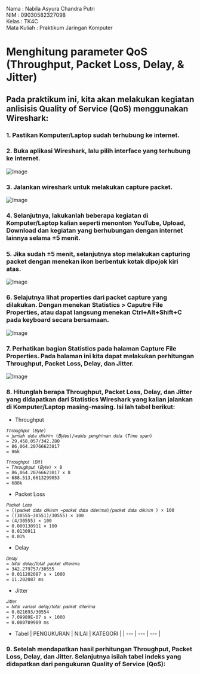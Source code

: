 Nama : Nabila Asyura Chandra Putri <br>
NIM : 09030582327098 <br>
Kelas : TK4C <br>
Mata Kuliah : Praktikum Jaringan Komputer <br>

# Menghitung parameter QoS (Throughput, Packet Loss, Delay, & Jitter)
## Pada praktikum ini, kita akan melakukan kegiatan anlisisis Quality of Service (QoS) menggunakan Wireshark:
### 1. Pastikan Komputer/Laptop sudah terhubung ke internet.

### 2. Buka aplikasi Wireshark, lalu pilih interface yang terhubung ke internet. 
![Image](https://github.com/user-attachments/assets/65f5fe45-507a-42fe-83b4-c0f0911420aa)

### 3. Jalankan wireshark untuk melakukan capture packet.
![Image](https://github.com/user-attachments/assets/6b3c20e3-7738-4f89-b994-3248570a8013)

### 4. Selanjutnya, lakukanlah beberapa kegiatan di Komputer/Laptop kalian seperti menonton YouTube, Upload, Download dan kegiatan yang berhubungan dengan internet lainnya selama ±5 menit.

### 5. Jika sudah ±5 menit, selanjutnya stop melakukan capturing packet dengan menekan ikon berbentuk kotak dipojok kiri atas.
![Image](https://github.com/user-attachments/assets/1d430b29-30e0-46dc-8dc7-575232326918)

### 6. Selajutnya lihat properties dari packet capture yang dilakukan. Dengan menekan Statistics > Caputre File Properties, atau dapat langsung menekan Ctrl+Alt+Shift+C pada keyboard secara bersamaan. 
![Image](https://github.com/user-attachments/assets/0ce40fda-dc12-4cc6-b09d-fda4efebdf0d)

### 7. Perhatikan bagian Statistics pada halaman Capture File Properties. Pada halaman ini kita dapat melakukan perhitungan Throughput, Packet Loss, Delay, dan Jitter.
![Image](https://github.com/user-attachments/assets/8a9b31c5-bd67-4b82-bed2-4224740aa852)

### 8. Hitunglah berapa Throughput, Packet Loss, Delay, dan Jitter yang didapatkan dari Statistics Wireshark yang kalian jalankan di Komputer/Laptop masing-masing. Isi lah tabel berikut:
- Throughput
```
𝑇ℎ𝑟𝑜𝑢𝑔ℎ𝑝𝑢𝑡 (𝐵𝑦𝑡𝑒) 
= 𝑗𝑢𝑚𝑙𝑎ℎ 𝑑𝑎𝑡𝑎 𝑑𝑖𝑘𝑖𝑟𝑖𝑚 (𝐵𝑦𝑡𝑒𝑠)/𝑤𝑎𝑘𝑡𝑢 𝑝𝑒𝑛𝑔𝑖𝑟𝑖𝑚𝑎𝑛 𝑑𝑎𝑡𝑎 (𝑇𝑖𝑚𝑒 𝑠𝑝𝑎𝑛)
= 29,458,057/342.280
= 86,064.20766623817
= 86k
```
```
𝑇ℎ𝑟𝑜𝑢𝑔ℎ𝑝𝑢𝑡 (𝐵𝑖𝑡) 
= 𝑇ℎ𝑟𝑜𝑢𝑔ℎ𝑝𝑢𝑡 (𝐵𝑦𝑡𝑒) × 8
= 86,064.20766623817 x 8
= 688.513,6613299053
= 688k
```
- Packet Loss
```
𝑃𝑎𝑐𝑘𝑒𝑡 𝐿𝑜𝑠𝑠 
= ((𝑝𝑎𝑐𝑘𝑒𝑡 𝑑𝑎𝑡𝑎 𝑑𝑖𝑘𝑖𝑟𝑖𝑚 −𝑝𝑎𝑐𝑘𝑒𝑡 𝑑𝑎𝑡𝑎 𝑑𝑖𝑡𝑒𝑟𝑖𝑚𝑎)/𝑝𝑎𝑐𝑘𝑒𝑡 𝑑𝑎𝑡𝑎 𝑑𝑖𝑘𝑖𝑟𝑖𝑚 ) × 100
= ((30555−30551)/30555) × 100
= (4/30555) × 100
= 0.000130911 × 100
= 0.0130911
= 0.01%
```
- Delay
```
𝐷𝑒𝑙𝑎𝑦 
= 𝑡𝑜𝑡𝑎𝑙 𝑑𝑒𝑙𝑎𝑦/𝑡𝑜𝑡𝑎𝑙 𝑝𝑎𝑐𝑘𝑒𝑡 𝑑𝑖𝑡𝑒𝑟𝑖𝑚a
= 342.279757/30555
= 0.011202087 s × 1000
= 11.202087 ms
```
- Jitter
```
𝐽𝑖𝑡𝑡𝑒𝑟 
= 𝑡𝑜𝑡𝑎𝑙 𝑣𝑎𝑟𝑖𝑎𝑠𝑖 𝑑𝑒𝑙𝑎𝑦/𝑡𝑜𝑡𝑎𝑙 𝑝𝑎𝑐𝑘𝑒𝑡 𝑑𝑖𝑡𝑒𝑟𝑖𝑚𝑎
= 0.021693/30554
= 7.09989E-07 s × 1000
= 0.000709989 ms
```
- Tabel
| PENGUKURAN | NILAI | KATEGORI |
| --- | --- | --- |

### 9. Setelah mendapatkan hasil perhitungan Throughput, Packet Loss, Delay, dan Jitter. Selanjutnya isilah tabel indeks yang didapatkan dari pengukuran Quality of Service (QoS):
